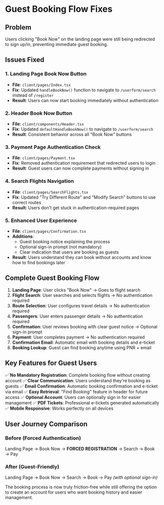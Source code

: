 # Guest Booking Flow Fixes

## Problem

Users clicking "Book Now" on the landing page were still being redirected to sign up/in, preventing immediate guest booking.

## Issues Fixed

### 1. Landing Page Book Now Button

- **File**: `client/pages/Index.tsx`
- **Fix**: Updated `handleBookNow()` function to navigate to `/userform/search` instead of `/register`
- **Result**: Users can now start booking immediately without authentication

### 2. Header Book Now Button

- **File**: `client/components/Header.tsx`
- **Fix**: Updated `defaultHandleBookNow()` to navigate to `/userform/search`
- **Result**: Consistent behavior across all "Book Now" buttons

### 3. Payment Page Authentication Check

- **File**: `client/pages/Payment.tsx`
- **Fix**: Removed authentication requirement that redirected users to login
- **Result**: Guest users can now complete payments without signing in

### 4. Search Flights Navigation

- **File**: `client/pages/SearchFlights.tsx`
- **Fix**: Updated "Try Different Route" and "Modify Search" buttons to use correct routes
- **Result**: Users don't get stuck in authentication-required pages

### 5. Enhanced User Experience

- **File**: `client/pages/Confirmation.tsx`
- **Additions**:
  - Guest booking notice explaining the process
  - Optional sign-in prompt (not mandatory)
  - Clear indication that users are booking as guests
- **Result**: Users understand they can book without accounts and know how to find bookings later

## Complete Guest Booking Flow

1. **Landing Page**: User clicks "Book Now" → Goes to flight search
2. **Flight Search**: User searches and selects flights → No authentication required
3. **Route Selection**: User configures travel details → No authentication required
4. **Passengers**: User enters passenger details → No authentication required
5. **Confirmation**: User reviews booking with clear guest notice → Optional sign-in prompt
6. **Payment**: User completes payment → No authentication required
7. **Confirmation Email**: Automatic email with booking details and e-ticket
8. **Booking Lookup**: Guest can find booking anytime using PNR + email

## Key Features for Guest Users

✅ **No Mandatory Registration**: Complete booking flow without creating account
✅ **Clear Communication**: Users understand they're booking as guests
✅ **Email Confirmation**: Automatic booking confirmation and e-ticket via email
✅ **Easy Retrieval**: "Find Booking" feature in header for future access
✅ **Optional Account**: Users can optionally sign in for easier management
✅ **PDF Tickets**: Professional e-tickets generated automatically
✅ **Mobile Responsive**: Works perfectly on all devices

## User Journey Comparison

### Before (Forced Authentication)

Landing Page → Book Now → **FORCED REGISTRATION** → Search → Book → Pay

### After (Guest-Friendly)

Landing Page → Book Now → Search → Book → Pay _(with optional sign-in)_

The booking process is now truly friction-free while still offering the option to create an account for users who want booking history and easier management.
